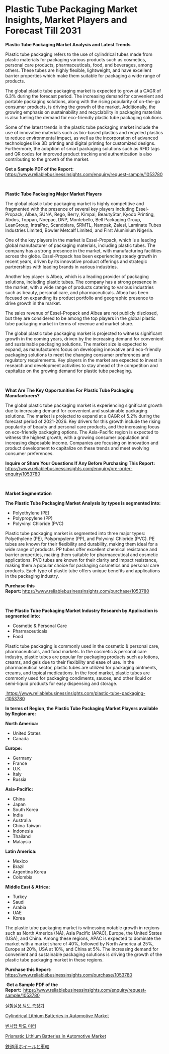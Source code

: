 <p><h1>Plastic Tube Packaging Market Insights, Market Players and Forecast Till 2031</h1></p><p><strong>Plastic Tube Packaging Market Analysis and Latest Trends</strong></p>
<p><p>Plastic tube packaging refers to the use of cylindrical tubes made from plastic materials for packaging various products such as cosmetics, personal care products, pharmaceuticals, food, and beverages, among others. These tubes are highly flexible, lightweight, and have excellent barrier properties which make them suitable for packaging a wide range of products.</p><p>The global plastic tube packaging market is expected to grow at a CAGR of 6.3% during the forecast period. The increasing demand for convenient and portable packaging solutions, along with the rising popularity of on-the-go consumer products, is driving the growth of the market. Additionally, the growing emphasis on sustainability and recyclability in packaging materials is also fueling the demand for eco-friendly plastic tube packaging solutions.</p><p>Some of the latest trends in the plastic tube packaging market include the use of innovative materials such as bio-based plastics and recycled plastics to reduce environmental impact, as well as the incorporation of advanced technologies like 3D printing and digital printing for customized designs. Furthermore, the adoption of smart packaging solutions such as RFID tags and QR codes for improved product tracking and authentication is also contributing to the growth of the market.</p></p>
<p><strong>Get a Sample PDF of the Report:&nbsp;</strong> <a href="https://www.reliablebusinessinsights.com/enquiry/request-sample/1053780">https://www.reliablebusinessinsights.com/enquiry/request-sample/1053780</a></p>
<p>&nbsp;</p>
<p><strong>Plastic Tube Packaging Major Market Players</strong></p>
<p><p>The global plastic tube packaging market is highly competitive and fragmented with the presence of several key players including Essel-Propack, Albea, SUNA, Rego, Berry, Kimpai, BeautyStar, Kyodo Printing, Abdos, Toppan, Noepac, DNP, Montebello, Bell Packaging Group, LeanGroup, IntraPac, Scandolara, SRMTL, Nampak, Zalesi, Laminate Tubes Industries Limited, Bowler Metcalf Limited, and First Aluminium Nigeria.</p><p>One of the key players in the market is Essel-Propack, which is a leading global manufacturer of packaging materials, including plastic tubes. The company has a strong presence in the market, with manufacturing facilities across the globe. Essel-Propack has been experiencing steady growth in recent years, driven by its innovative product offerings and strategic partnerships with leading brands in various industries.</p><p>Another key player is Albea, which is a leading provider of packaging solutions, including plastic tubes. The company has a strong presence in the market, with a wide range of products catering to various industries such as beauty, personal care, and pharmaceuticals. Albea has been focused on expanding its product portfolio and geographic presence to drive growth in the market.</p><p>The sales revenue of Essel-Propack and Albea are not publicly disclosed, but they are considered to be among the top players in the global plastic tube packaging market in terms of revenue and market share.</p><p>The global plastic tube packaging market is projected to witness significant growth in the coming years, driven by the increasing demand for convenient and sustainable packaging solutions. The market size is expected to expand, as manufacturers focus on developing innovative and eco-friendly packaging solutions to meet the changing consumer preferences and regulatory requirements. Key players in the market are expected to invest in research and development activities to stay ahead of the competition and capitalize on the growing demand for plastic tube packaging.</p></p>
<p>&nbsp;</p>
<p><strong>What Are The Key Opportunities For Plastic Tube Packaging Manufacturers?</strong></p>
<p><p>The global plastic tube packaging market is experiencing significant growth due to increasing demand for convenient and sustainable packaging solutions. The market is projected to expand at a CAGR of 5.2% during the forecast period of 2021-2026. Key drivers for this growth include the rising popularity of beauty and personal care products, and the increasing focus on eco-friendly packaging options. The Asia-Pacific region is expected to witness the highest growth, with a growing consumer population and increasing disposable income. Companies are focusing on innovation and product development to capitalize on these trends and meet evolving consumer preferences.</p></p>
<p><strong>Inquire or Share Your Questions If Any Before Purchasing This Report:</strong> <a href="https://www.reliablebusinessinsights.com/enquiry/pre-order-enquiry/1053780">https://www.reliablebusinessinsights.com/enquiry/pre-order-enquiry/1053780</a></p>
<p>&nbsp;</p>
<p><strong>Market Segmentation</strong></p>
<p><strong>The Plastic Tube Packaging Market Analysis by types is segmented into:</strong></p>
<p><ul><li>Polyethylene (PE)</li><li>Polypropylene (PP)</li><li>Polyvinyl Chloride (PVC)</li></ul></p>
<p><p>Plastic tube packaging market is segmented into three major types: Polyethylene (PE), Polypropylene (PP), and Polyvinyl Chloride (PVC). PE tubes are known for their flexibility and durability, making them ideal for a wide range of products. PP tubes offer excellent chemical resistance and barrier properties, making them suitable for pharmaceutical and cosmetic applications. PVC tubes are known for their clarity and impact resistance, making them a popular choice for packaging cosmetics and personal care products. Each type of plastic tube offers unique benefits and applications in the packaging industry.</p></p>
<p><strong>Purchase this Report:&nbsp;</strong><a href="https://www.reliablebusinessinsights.com/purchase/1053780">https://www.reliablebusinessinsights.com/purchase/1053780</a></p>
<p>&nbsp;</p>
<p><strong>The Plastic Tube Packaging Market Industry Research by Application is segmented into:</strong></p>
<p><ul><li>Cosmetic & Personal Care</li><li>Pharmaceuticals</li><li>Food</li></ul></p>
<p><p>Plastic tube packaging is commonly used in the cosmetic & personal care, pharmaceuticals, and food markets. In the cosmetic & personal care industry, plastic tubes are popular for packaging products such as lotions, creams, and gels due to their flexibility and ease of use. In the pharmaceutical sector, plastic tubes are utilized for packaging ointments, creams, and topical medications. In the food market, plastic tubes are commonly used for packaging condiments, sauces, and other liquid or semi-liquid products for easy dispensing and storage.</p></p>
<p><a href="https://www.reliablebusinessinsights.com/plastic-tube-packaging-r1053780">&nbsp;https://www.reliablebusinessinsights.com/plastic-tube-packaging-r1053780</a></p>
<p><strong>In terms of Region, the Plastic Tube Packaging Market Players available by Region are:</strong></p>
<p>
    <p> <strong> North America: </strong>
        <ul>
            <li>United States</li>
            <li>Canada</li>
        </ul>
        </p> 
    <p> <strong> Europe: </strong>
        <ul>
            <li>Germany</li>
            <li>France</li>
            <li>U.K.</li>
            <li>Italy</li>
            <li>Russia</li>
        </ul>
        </p> 
    <p> <strong> Asia-Pacific: </strong>
        <ul>
            <li>China</li>
            <li>Japan</li>
            <li>South Korea</li>
            <li>India</li>
            <li>Australia</li>
            <li>China Taiwan</li>
            <li>Indonesia</li>
            <li>Thailand</li>
            <li>Malaysia</li>
        </ul>
        </p> 
    <p> <strong> Latin America: </strong>
        <ul>
            <li>Mexico</li>
            <li>Brazil</li>
            <li>Argentina Korea</li>
            <li>Colombia</li>
        </ul>
        </p> 
    <p> <strong> Middle East & Africa: </strong>
        <ul>
            <li>Turkey</li>
            <li>Saudi</li>
            <li>Arabia</li>
            <li>UAE</li>
            <li>Korea</li>
        </ul>
    </p>
    </p>
<p><p>The plastic tube packaging market is witnessing notable growth in regions such as North America (NA), Asia Pacific (APAC), Europe, the United States (USA), and China. Among these regions, APAC is expected to dominate the market with a market share of 40%, followed by North America at 25%, Europe at 20%, USA at 10%, and China at 5%. The increasing demand for convenient and sustainable packaging solutions is driving the growth of the plastic tube packaging market in these regions.</p></p>
<p><strong>Purchase this Report: </strong><a href="https://www.reliablebusinessinsights.com/purchase/1053780">https://www.reliablebusinessinsights.com/purchase/1053780</a></p>
<p>&nbsp;<strong>Get a Sample PDF of the Report:&nbsp;&nbsp;</strong><a href="https://www.reliablebusinessinsights.com/enquiry/request-sample/1053780">https://www.reliablebusinessinsights.com/enquiry/request-sample/1053780</a></p>
<p><strong></strong></p>
<p><p><a href="https://github.com/admichael111/Market-Research-Report-List-1/blob/main/7159081117577.md">실험실용 탁도 측정기</a></p><p><a href="https://github.com/PeterParrish5/Market-Research-Report-List-5/blob/main/cylindrical-lithium-batteries-in-automotive-market.md">Cylindrical Lithium Batteries in Automotive Market</a></p><p><a href="https://github.com/hook46569/Market-Research-Report-List-1/blob/main/8266045117576.md">벤치탑 탁도 미터</a></p><p><a href="https://github.com/jhcraigie/Market-Research-Report-List-3/blob/main/prismatic-lithium-batteries-in-automotive-market.md">Prismatic Lithium Batteries in Automotive Market</a></p><p><a href="https://github.com/LizaHeller2023/Market-Research-Report-List-1/blob/main/9893197129836.md">鉄道用ホイールと車軸</a></p></p>